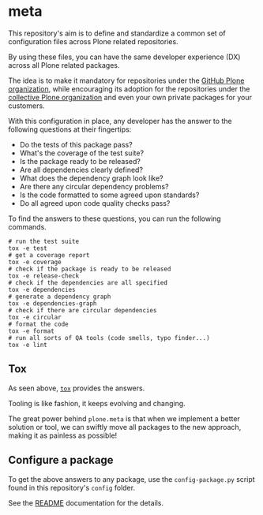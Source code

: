 # meta

This repository's aim is to define and standardize a common set
of configuration files across Plone related repositories.

By using these files, you can have the same developer experience (DX)
across all Plone related packages.

The idea is to make it mandatory for repositories under the [GitHub Plone organization](https://github.com/plone),
while encouraging its adoption for the repositories under the [collective Plone organization](https://github.com/collective)
and even your own private packages for your customers.

With this configuration in place,
any developer has the answer to the following questions at their fingertips:

- Do the tests of this package pass?
- What's the coverage of the test suite?
- Is the package ready to be released?
- Are all dependencies clearly defined?
- What does the dependency graph look like?
- Are there any circular dependency problems?
- Is the code formatted to some agreed upon standards?
- Do all agreed upon code quality checks pass?

To find the answers to these questions, you can run the following commands.

```shell
# run the test suite
tox -e test
# get a coverage report
tox -e coverage
# check if the package is ready to be released
tox -e release-check
# check if the dependencies are all specified
tox -e dependencies
# generate a dependency graph
tox -e dependencies-graph
# check if there are circular dependencies
tox -e circular
# format the code
tox -e format
# run all sorts of QA tools (code smells, typo finder...)
tox -e lint
```

## Tox

As seen above, [`tox`](https://pypi.org/project/tox) provides the answers.

Tooling is like fashion, it keeps evolving and changing.

The great power behind `plone.meta` is that when we implement a better solution or tool,
we can swiftly move all packages to the new approach, making it as painless as possible!

## Configure a package

To get the above answers to any package, use the `config-package.py` script found in this repository's `config` folder.

See the [README](config/README.md) documentation for the details.
